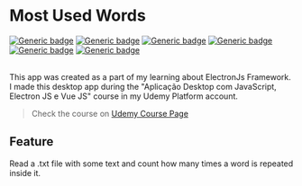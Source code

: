 # Most Used Words
[![Generic badge](https://img.shields.io/badge/ElectronJs-5.0.0-BLUE.svg)]()
[![Generic badge](https://img.shields.io/badge/VUE-4.3.0-BRIGHTGREEN.svg)]()
[![Generic badge](https://img.shields.io/badge/Vuetify-2.2.11-VIOLET.svg)]()
[![Generic badge](https://img.shields.io/badge/HTML-ORANGE.svg)]()
[![Generic badge](https://img.shields.io/badge/JavaScript-YELLOW.svg)]()
[![Generic badge](https://img.shields.io/badge/CSS-LIGHTGREY.svg)]()

<br>
This app was created as a part of my learning about ElectronJs Framework. I made this desktop app during the "Aplicação Desktop com JavaScript, Electron JS e Vue JS" course in my Udemy Platform account.

> Check the course on [Udemy Course Page](https://www.udemy.com/course/aplicacao-desktop-com-javascript-electron-js-e-vue-js/)


## Feature
Read a .txt file with some text and count how many times a word is repeated inside it.